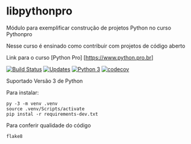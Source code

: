 # libpythonpro
Módulo para exemplificar construção de projetos Python no curso Pythonpro

Nesse curso é ensinado como contribuir com projetos de código aberto

Link para o curso [Python Pro] [https://www.python.pro.br]

[![Build Status](https://travis-ci.com/renexe/libpython.svg?branch=master)](https://travis-ci.com/renexe/libpython)
[![Updates](https://pyup.io/repos/github/renexe/libpython/shield.svg)](https://pyup.io/repos/github/renexe/libpython/)
[![Python 3](https://pyup.io/repos/github/renexe/libpython/python-3-shield.svg)](https://pyup.io/repos/github/renexe/libpython/)
[![codecov](https://codecov.io/gh/renexe/libpython/branch/master/graph/badge.svg)](https://codecov.io/gh/renexe/libpython)

Suportado Versão 3 de Python

Para instalar:

```console
py -3 -m venv .venv
source .venv/Scripts/activate
pip instal -r requirements-dev.txt
```

Para conferir qualidade do código

```console
flake8
```




